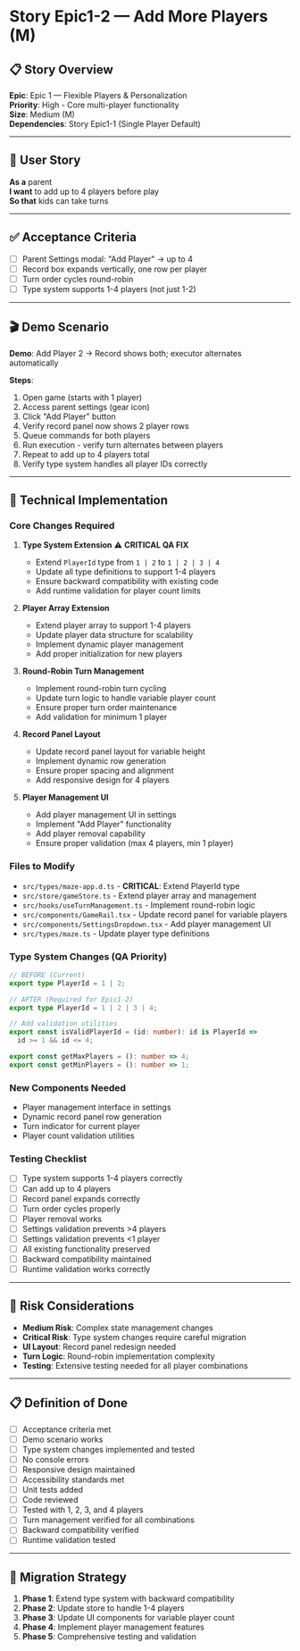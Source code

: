 # Story Epic1-2 — Add More Players (M)

## 📋 Story Overview

**Epic**: Epic 1 — Flexible Players & Personalization  
**Priority**: High - Core multi-player functionality  
**Size**: Medium (M)  
**Dependencies**: Story Epic1-1 (Single Player Default)

---

## 🎯 User Story

**As a** parent  
**I want** to add up to 4 players before play  
**So that** kids can take turns

---

## ✅ Acceptance Criteria

- [ ] Parent Settings modal: "Add Player" → up to 4
- [ ] Record box expands vertically, one row per player
- [ ] Turn order cycles round-robin
- [ ] Type system supports 1-4 players (not just 1-2)

---

## 🎬 Demo Scenario

**Demo**: Add Player 2 → Record shows both; executor alternates automatically

**Steps**:
1. Open game (starts with 1 player)
2. Access parent settings (gear icon)
3. Click "Add Player" button
4. Verify record panel now shows 2 player rows
5. Queue commands for both players
6. Run execution - verify turn alternates between players
7. Repeat to add up to 4 players total
8. Verify type system handles all player IDs correctly

---

## 🔧 Technical Implementation

### Core Changes Required

1. **Type System Extension** ⚠️ **CRITICAL QA FIX**
   - Extend `PlayerId` type from `1 | 2` to `1 | 2 | 3 | 4`
   - Update all type definitions to support 1-4 players
   - Ensure backward compatibility with existing code
   - Add runtime validation for player count limits

2. **Player Array Extension**
   - Extend player array to support 1-4 players
   - Update player data structure for scalability
   - Implement dynamic player management
   - Add proper initialization for new players

3. **Round-Robin Turn Management**
   - Implement round-robin turn cycling
   - Update turn logic to handle variable player count
   - Ensure proper turn order maintenance
   - Add validation for minimum 1 player

4. **Record Panel Layout**
   - Update record panel layout for variable height
   - Implement dynamic row generation
   - Ensure proper spacing and alignment
   - Add responsive design for 4 players

5. **Player Management UI**
   - Add player management UI in settings
   - Implement "Add Player" functionality
   - Add player removal capability
   - Ensure proper validation (max 4 players, min 1 player)

### Files to Modify

- `src/types/maze-app.d.ts` - **CRITICAL**: Extend PlayerId type
- `src/store/gameStore.ts` - Extend player array and management
- `src/hooks/useTurnManagement.ts` - Implement round-robin logic
- `src/components/GameRail.tsx` - Update record panel for variable players
- `src/components/SettingsDropdown.tsx` - Add player management UI
- `src/types/maze.ts` - Update player type definitions

### Type System Changes (QA Priority)

```typescript
// BEFORE (Current)
export type PlayerId = 1 | 2;

// AFTER (Required for Epic1-2)
export type PlayerId = 1 | 2 | 3 | 4;

// Add validation utilities
export const isValidPlayerId = (id: number): id is PlayerId => 
  id >= 1 && id <= 4;

export const getMaxPlayers = (): number => 4;
export const getMinPlayers = (): number => 1;
```

### New Components Needed

- Player management interface in settings
- Dynamic record panel row generation
- Turn indicator for current player
- Player count validation utilities

### Testing Checklist

- [ ] Type system supports 1-4 players correctly
- [ ] Can add up to 4 players
- [ ] Record panel expands correctly
- [ ] Turn order cycles properly
- [ ] Player removal works
- [ ] Settings validation prevents >4 players
- [ ] Settings validation prevents <1 player
- [ ] All existing functionality preserved
- [ ] Backward compatibility maintained
- [ ] Runtime validation works correctly

---

## 🚨 Risk Considerations

- **Medium Risk**: Complex state management changes
- **Critical Risk**: Type system changes require careful migration
- **UI Layout**: Record panel redesign needed
- **Turn Logic**: Round-robin implementation complexity
- **Testing**: Extensive testing needed for all player combinations

---

## 📋 Definition of Done

- [ ] Acceptance criteria met
- [ ] Demo scenario works
- [ ] Type system changes implemented and tested
- [ ] No console errors
- [ ] Responsive design maintained
- [ ] Accessibility standards met
- [ ] Unit tests added
- [ ] Code reviewed
- [ ] Tested with 1, 2, 3, and 4 players
- [ ] Turn management verified for all combinations
- [ ] Backward compatibility verified
- [ ] Runtime validation tested

---

## 🔧 Migration Strategy

1. **Phase 1**: Extend type system with backward compatibility
2. **Phase 2**: Update store to handle 1-4 players
3. **Phase 3**: Update UI components for variable player count
4. **Phase 4**: Implement player management features
5. **Phase 5**: Comprehensive testing and validation
